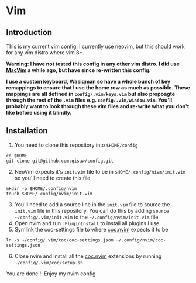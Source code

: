 # Vim

## Introduction
This is my current vim config. I currently use [neovim](https://neovim.io/), but this should work for any vim distro where vim 8+.

**Warning: I have not tested this config in any other vim distro. I did use [MacVim](https://github.com/macvim-dev/macvim) a while ago, but have since re-written this config.**

**I use a custom keyboard, [Wasiqman](https://github.com/qisaw/wasiqman) so have a whole bunch of key remappings to ensure that I use the home row as much as possible.
  These mappings are all defined in `config/.vim/keys.vim` but also propoagte through the rest of the `.vim` files e.g. `config/.vim/window.vim`. You'll probably want to look through these vim files and re-write what you don't like before using it blindly.**

## Installation
1. You need to clone this repository into `$HOME/config`
~~~
cd $HOME
git clone git@github.com:qisaw/config.git
~~~
2. NeoVim expects it's `init.vim` file to be in `$HOME/.config/nivm/init.vim` so you'll need to create this file
~~~
mkdir -p $HOME/.config/nvim
touch $HOME/.config/nvim/init.vim
~~~
3. You'll need to add a source line in the `init.vim` file to source the `init.vim` file in this repository. You can do this by adding `source ~/config/.vim/init.vim` to the `~/.config/nvim/init.vim` file
4. Open nvim and run `:PluginInstall` to install all plugins I use.
5. Symlink the coc-settings file to where [coc.nvim](https://github.com/neoclide/coc.nvim) expects it to be
~~~
ln -s ~/config/.vim/coc/coc-settings.json ~/.config/nvim/coc-settings.json
~~~
6. Close nvim and install all the [coc.nvim](https://github.com/neoclide/coc.nvim) extensions by running `~/config/.vim/coc/setup.sh`

You are done!!! Enjoy my nvim config

